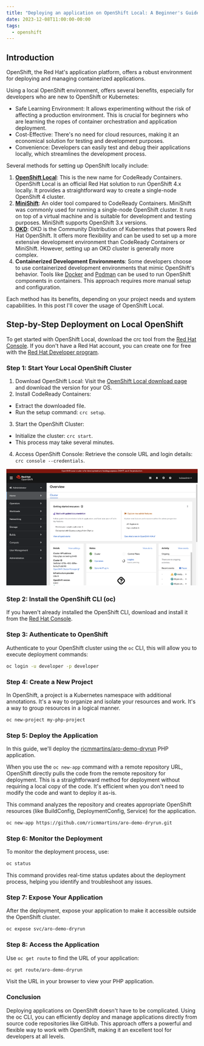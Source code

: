 ```yaml
---
title: "Deploying an application on OpenShift Local: A Beginner's Guide"
date: 2023-12-08T11:00:00-00:00
tags:
  - openshift
---
```


## Introduction

OpenShift, the Red Hat's application platform, offers a robust environment for deploying and managing containerized applications. 

Using a local OpenShift environment, offers several benefits, especially for developers who are new to OpenShift or Kubernetes:

- Safe Learning Environment: It allows experimenting without the risk of affecting a production environment. This is crucial for beginners who are learning the ropes of container orchestration and application deployment.
- Cost-Effective: There's no need for cloud resources, making it an economical solution for testing and development purposes.
- Convenience: Developers can easily test and debug their applications locally, which streamlines the development process.

Several methods for setting up OpenShift locally include:

1. **[OpenShift Local](https://developers.redhat.com/products/openshift-local/overview)**: This is the new name for CodeReady Containers. OpenShift Local is an official Red Hat solution to run OpenShift 4.x locally. It provides a straightforward way to create a single-node OpenShift 4 cluster.
2. **[MiniShift](https://github.com/minishift/minishift)**: An older tool compared to CodeReady Containers. MiniShift was commonly used for running a single-node OpenShift cluster. It runs on top of a virtual machine and is suitable for development and testing purposes. MiniShift supports OpenShift 3.x versions.
3. **[OKD](https://www.okd.io/)**: OKD is the Community Distribution of Kubernetes that powers Red Hat OpenShift. It offers more flexibility and can be used to set up a more extensive development environment than CodeReady Containers or MiniShift. However, setting up an OKD cluster is generally more complex.
4. **Containerized Development Environments**: Some developers choose to use containerized development environments that mimic OpenShift's behavior. Tools like [Docker](https://www.docker.com/) and [Podman](https://podman.io/) can be used to run OpenShift components in containers. This approach requires more manual setup and configuration.

Each method has its benefits, depending on your project needs and system capabilities. In this post I'll cover the usage of OpenShift Local.

## Step-by-Step Deployment on Local OpenShift

To get started with OpenShift Local, download the crc tool from the [Red Hat Console](https://console.redhat.com/openshift/create/local). If you don't have a Red Hat account, you can create one for free with the [Red Hat Developer program](https://developers.redhat.com/about).

### Step 1: Start Your Local OpenShift Cluster

1. Download OpenShift Local: Visit the [OpenShift Local download page](https://cloud.redhat.com/openshift/install/crc/installer-provisioned) and download the version for your OS.
2. Install CodeReady Containers:
- Extract the downloaded file.
- Run the setup command: `crc setup`.
3. Start the OpenShift Cluster:
- Initialize the cluster: `crc start`.
- This process may take several minutes.
4. Access OpenShift Console:
Retrieve the console URL and login details: `crc console --credentials`.

![](/assets/images/openshiftlocal.png)

### Step 2: Install the OpenShift CLI (oc)

If you haven't already installed the OpenShift CLI, download and install it from the [Red Hat Console](https://console.redhat.com/openshift/downloads#tool-oc).

### Step 3: Authenticate to OpenShift

Authenticate to your OpenShift cluster using the `oc` CLI,  this will allow you to execute deployment commands:

```bash
oc login -u developer -p developer
```

### Step 4: Create a New Project

In OpenShift, a project is a Kubernetes namespace with additional annotations. It's a way to organize and isolate your resources and work.  It's a way to group resources in a logical manner.

```bash
oc new-project my-php-project
```

### Step 5: Deploy the Application

In this guide, we'll deploy the [ricmmartins/aro-demo-dryrun](https://github.com/ricmmartins/aro-demo-dryrun) PHP application. 

When you use the `oc new-app` command with a remote repository URL, OpenShift directly pulls the code from the remote repository for deployment. This is a straightforward method for deployment without requiring a local copy of the code. It's efficient when you don't need to modify the code and want to deploy it as-is.

This command analyzes the repository and creates appropriate OpenShift resources (like BuildConfig, DeploymentConfig, Service) for the application.

```bash
oc new-app https://github.com/ricmmartins/aro-demo-dryrun.git
```

### Step 6: Monitor the Deployment

To monitor the deployment process, use:

```bash
oc status
```
This command provides real-time status updates about the deployment process, helping you identify and troubleshoot any issues.

### Step 7: Expose Your Application

After the deployment, expose your application to make it accessible outside the OpenShift cluster. 

```bash
oc expose svc/aro-demo-dryrun
```

### Step 8: Access the Application

Use `oc get route` to find the URL of your application:

```bash
oc get route/aro-demo-dryrun
```

Visit the URL in your browser to view your PHP application.

### Conclusion

Deploying applications on OpenShift doesn't have to be complicated. Using the oc CLI, you can efficiently deploy and manage applications directly from source code repositories like GitHub. This approach offers a powerful and flexible way to work with OpenShift, making it an excellent tool for developers at all levels.
